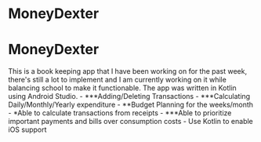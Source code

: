 # MoneyDexter

<h1> MoneyDexter </h1> 

<p> This is a book keeping app that I have been working on for the past week, there's still a lot to implement and I am currently working
on it while balancing school to make it functionable. The app was written in Kotlin using Android Studio.
      - ***Adding/Deleting Transactions
      - ***Calculating Daily/Monthly/Yearly expenditure
      - **Budget Planning for the weeks/month
      - *Able to calculate transactions from receipts
      - ***Able to prioritize important payments and bills over consumption costs
      - Use Kotlin to enable iOS support 

</p>
